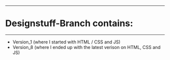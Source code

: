 
***
# Designstuff-Branch contains:
***

* Version_1 (where I started with HTML / CSS and JS)
* Version_8 (where I ended up with the latest verison on HTML, CSS and JS)
